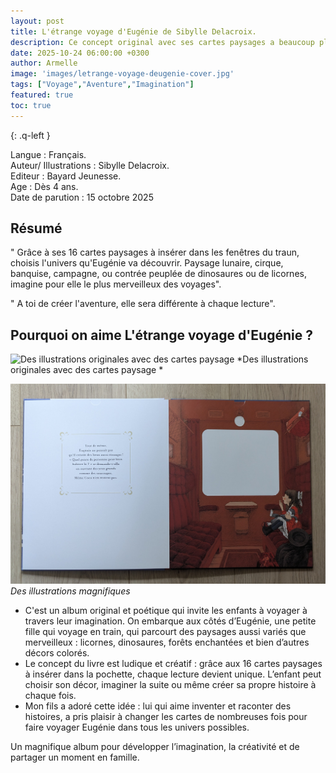 ```yaml
---
layout: post
title: L'étrange voyage d'Eugénie de Sibylle Delacroix.
description: Ce concept original avec ses cartes paysages a beaucoup plu à mon fils, qui adore inventer et raconter des histoires.
date: 2025-10-24 06:00:00 +0300
author: Armelle
image: 'images/letrange-voyage-deugenie-cover.jpg'
tags: ["Voyage","Aventure","Imagination"]
featured: true
toc: true
---
```


{: .q-left }

Langue : Français.  
Auteur/ Illustrations : Sibylle Delacroix.                    
Editeur : Bayard Jeunesse.              
Age :  Dès 4 ans.                         
Date de parution : 15 octobre 2025        

## Résumé

" Grâce à ses 16 cartes paysages à insérer dans les fenêtres du traun, choisis l'univers qu'Eugénie va découvrir. Paysage lunaire, cirque, banquise, campagne, ou contrée peuplée de dinosaures ou de licornes, imagine pour elle le plus merveilleux des voyages".

" A toi de créer l'aventure, elle sera différente à chaque lecture".

## Pourquoi on aime L'étrange voyage d'Eugénie ?

![Des illustrations originales avec des cartes paysage](images/letrange-voyage-deugenie-int-cartes-paysages.jpg)
*Des illustrations originales avec des cartes paysage *

![Des illustrations magnifiques](images/letrange-voyage-deugenie-int.jpg)
*Des illustrations magnifiques*

- C'est un album original et poétique qui invite les enfants à voyager à travers leur imagination.
On embarque aux côtés d’Eugénie, une petite fille qui voyage en train, qui parcourt des paysages aussi variés que merveilleux : licornes, dinosaures, forêts enchantées et bien d’autres décors colorés.
- Le concept du livre est ludique et créatif : grâce aux 16 cartes paysages à insérer dans la pochette, chaque lecture devient unique. L’enfant peut choisir son décor, imaginer la suite ou même créer sa propre histoire à chaque fois.
- Mon fils a adoré cette idée : lui qui aime inventer et raconter des histoires, a pris plaisir à changer les cartes de nombreuses fois pour faire voyager Eugénie dans tous les univers possibles.

Un magnifique album pour développer l’imagination, la créativité et de partager un moment en famille.